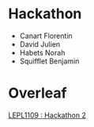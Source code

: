 # Hackathon 
- Canart Florentin
- David Julien
- Habets Norah
- Squifflet Benjamin
# Overleaf
[LEPL1109 : Hackathon 2](https://www.overleaf.com/5716872482dghndgkjvbxq#e3c58b)
